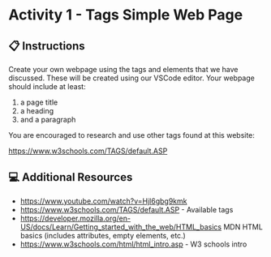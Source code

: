 # Activity 1 - Tags Simple Web Page

## 📋 Instructions

Create your own webpage using the tags and elements that we have discussed. These will be created using our VSCode editor. Your webpage should include at least: 
  1. a page title
  2. a heading
  3. and a paragraph

You are encouraged to research and use other tags found at this website:

https://www.w3schools.com/TAGS/default.ASP

## 💻 Additional Resources

- https://www.youtube.com/watch?v=Hjl6gbg9kmk
- https://www.w3schools.com/TAGS/default.ASP - Available tags
- https://developer.mozilla.org/en-US/docs/Learn/Getting_started_with_the_web/HTML_basics MDN HTML basics (includes attributes, empty elements, etc.)
- https://www.w3schools.com/html/html_intro.asp - W3 schools intro